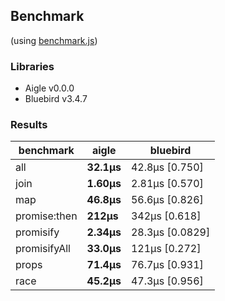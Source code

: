 ## Benchmark 

(using [benchmark.js](https://github.com/bestiejs/benchmark.js))

### Libraries
- Aigle v0.0.0
- Bluebird v3.4.7

### Results
|benchmark|aigle|bluebird|
|---|---|---|
|all|**32.1μs**|42.8μs [0.750]|
|join|**1.60μs**|2.81μs [0.570]|
|map|**46.8μs**|56.6μs [0.826]|
|promise:then|**212μs**|342μs [0.618]|
|promisify|**2.34μs**|28.3μs [0.0829]|
|promisifyAll|**33.0μs**|121μs [0.272]|
|props|**71.4μs**|76.7μs [0.931]|
|race|**45.2μs**|47.3μs [0.956]|
